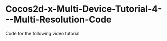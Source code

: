 Cocos2d-x-Multi-Device-Tutorial-4---Multi-Resolution-Code
=========================================================

Code for the following video tutorial 
